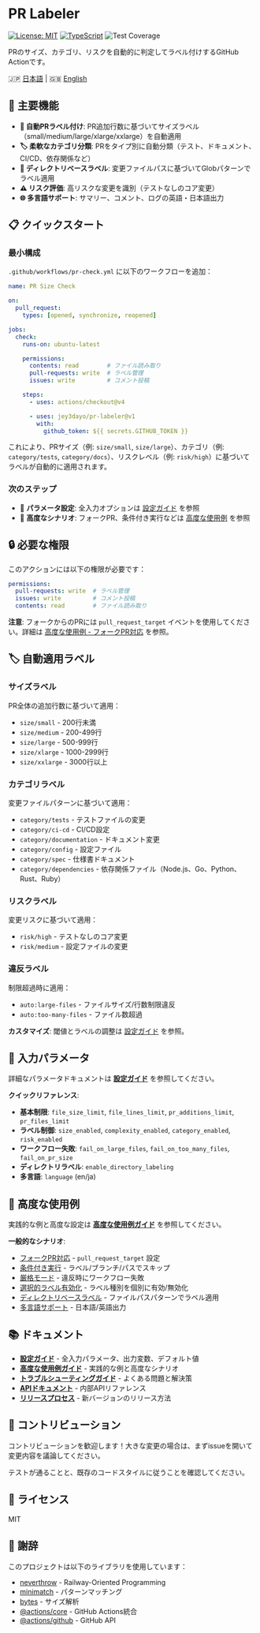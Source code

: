 # PR Labeler

[![License: MIT](https://img.shields.io/badge/License-MIT-yellow.svg)](https://opensource.org/licenses/MIT)
[![TypeScript](https://img.shields.io/badge/TypeScript-5.0+-blue.svg)](https://www.typescriptlang.org/)
![Test Coverage](https://img.shields.io/badge/Coverage-93%25-green.svg)

PRのサイズ、カテゴリ、リスクを自動的に判定してラベル付けするGitHub Actionです。

🇯🇵 [日本語](README.ja.md) | 🇬🇧 [English](README.md)

## 🚀 主要機能

- **📏 自動PRラベル付け**: PR追加行数に基づいてサイズラベル（small/medium/large/xlarge/xxlarge）を自動適用
- **🏷️ 柔軟なカテゴリ分類**: PRをタイプ別に自動分類（テスト、ドキュメント、CI/CD、依存関係など）
- **📁 ディレクトリベースラベル**: 変更ファイルパスに基づいてGlobパターンでラベル適用
- **⚠️ リスク評価**: 高リスクな変更を識別（テストなしのコア変更）
- **🌐 多言語サポート**: サマリー、コメント、ログの英語・日本語出力

## 📋 クイックスタート

<a id="使用方法"></a>
<a id="-使用方法"></a>
<a id="usage"></a>

### 最小構成

`.github/workflows/pr-check.yml` に以下のワークフローを追加：

```yaml
name: PR Size Check

on:
  pull_request:
    types: [opened, synchronize, reopened]

jobs:
  check:
    runs-on: ubuntu-latest

    permissions:
      contents: read        # ファイル読み取り
      pull-requests: write  # ラベル管理
      issues: write         # コメント投稿

    steps:
      - uses: actions/checkout@v4

      - uses: jey3dayo/pr-labeler@v1
        with:
          github_token: ${{ secrets.GITHUB_TOKEN }}
```

これにより、PRサイズ（例: `size/small`, `size/large`）、カテゴリ（例: `category/tests`, `category/docs`）、リスクレベル（例: `risk/high`）に基づいてラベルが自動的に適用されます。

### 次のステップ

- 📖 **パラメータ設定**: 全入力オプションは [設定ガイド](docs/configuration.md) を参照
- 🚀 **高度なシナリオ**: フォークPR、条件付き実行などは [高度な使用例](docs/advanced-usage.md) を参照

## 🔒 必要な権限

<a id="必要な権限"></a>
<a id="-必要な権限"></a>
<a id="permissions"></a>

このアクションには以下の権限が必要です：

```yaml
permissions:
  pull-requests: write  # ラベル管理
  issues: write         # コメント投稿
  contents: read        # ファイル読み取り
```

**注意**: フォークからのPRには `pull_request_target` イベントを使用してください。詳細は [高度な使用例 - フォークPR対応](docs/advanced-usage.md#fork-pr-handling) を参照。

## 🏷️ 自動適用ラベル

<a id="自動適用ラベル"></a>
<a id="-自動適用ラベル"></a>
<a id="labels"></a>

### サイズラベル

PR全体の追加行数に基づいて適用：

- `size/small` - 200行未満
- `size/medium` - 200-499行
- `size/large` - 500-999行
- `size/xlarge` - 1000-2999行
- `size/xxlarge` - 3000行以上

### カテゴリラベル

変更ファイルパターンに基づいて適用：

- `category/tests` - テストファイルの変更
- `category/ci-cd` - CI/CD設定
- `category/documentation` - ドキュメント変更
- `category/config` - 設定ファイル
- `category/spec` - 仕様書ドキュメント
- `category/dependencies` - 依存関係ファイル（Node.js、Go、Python、Rust、Ruby）

### リスクラベル

変更リスクに基づいて適用：

- `risk/high` - テストなしのコア変更
- `risk/medium` - 設定ファイルの変更

### 違反ラベル

制限超過時に適用：

- `auto:large-files` - ファイルサイズ/行数制限違反
- `auto:too-many-files` - ファイル数超過

**カスタマイズ**: 閾値とラベルの調整は [設定ガイド](docs/configuration.md#label-thresholds-defaults) を参照。

## 🔧 入力パラメータ

<a id="入力パラメータ"></a>
<a id="-入力パラメータ"></a>
<a id="input-parameters"></a>

詳細なパラメータドキュメントは **[設定ガイド](docs/configuration.md)** を参照してください。

**クイックリファレンス**:

- **基本制限**: `file_size_limit`, `file_lines_limit`, `pr_additions_limit`, `pr_files_limit`
- **ラベル制御**: `size_enabled`, `complexity_enabled`, `category_enabled`, `risk_enabled`
- **ワークフロー失敗**: `fail_on_large_files`, `fail_on_too_many_files`, `fail_on_pr_size`
- **ディレクトリラベル**: `enable_directory_labeling`
- **多言語**: `language` (en/ja)

## 📝 高度な使用例

<a id="高度な使用例"></a>
<a id="-高度な使用例"></a>
<a id="advanced-usage"></a>

実践的な例と高度な設定は **[高度な使用例ガイド](docs/advanced-usage.md)** を参照してください。

**一般的なシナリオ**:

- [フォークPR対応](docs/advanced-usage.md#fork-pr-handling) - `pull_request_target` 設定
- [条件付き実行](docs/advanced-usage.md#conditional-execution) - ラベル/ブランチ/パスでスキップ
- [厳格モード](docs/advanced-usage.md#strict-mode) - 違反時にワークフロー失敗
- [選択的ラベル有効化](docs/advanced-usage.md#selective-label-enabling) - ラベル種別を個別に有効/無効化
- [ディレクトリベースラベル](docs/advanced-usage.md#directory-based-labeling) - ファイルパスパターンでラベル適用
- [多言語サポート](docs/advanced-usage.md#multi-language-support) - 日本語/英語出力

## 📚 ドキュメント

- **[設定ガイド](docs/configuration.md)** - 全入力パラメータ、出力変数、デフォルト値
- **[高度な使用例ガイド](docs/advanced-usage.md)** - 実践的な例と高度なシナリオ
- **[トラブルシューティングガイド](docs/troubleshooting.md)** - よくある問題と解決策
- **[APIドキュメント](docs/API.md)** - 内部APIリファレンス
- **[リリースプロセス](docs/release-process.md)** - 新バージョンのリリース方法

## 🤝 コントリビューション

コントリビューションを歓迎します！大きな変更の場合は、まずissueを開いて変更内容を議論してください。

テストが通ることと、既存のコードスタイルに従うことを確認してください。

## 📄 ライセンス

MIT

## 🙏 謝辞

このプロジェクトは以下のライブラリを使用しています：

- [neverthrow](https://github.com/supermacro/neverthrow) - Railway-Oriented Programming
- [minimatch](https://github.com/isaacs/minimatch) - パターンマッチング
- [bytes](https://github.com/visionmedia/bytes.js) - サイズ解析
- [@actions/core](https://github.com/actions/toolkit) - GitHub Actions統合
- [@actions/github](https://github.com/actions/toolkit) - GitHub API
